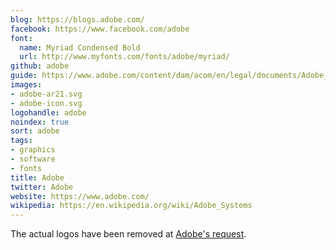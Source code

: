 ```yaml
---
blog: https://blogs.adobe.com/
facebook: https://www.facebook.com/adobe
font:
  name: Myriad Condensed Bold
  url: http://www.myfonts.com/fonts/adobe/myriad/
github: adobe
guide: https://www.adobe.com/content/dam/acom/en/legal/documents/Adobe_Trademark_Guidelines_11012014.pdf
images:
- adobe-ar21.svg
- adobe-icon.svg
logohandle: adobe
noindex: true
sort: adobe
tags:
- graphics
- software
- fonts
title: Adobe
twitter: Adobe
website: https://www.adobe.com/
wikipedia: https://en.wikipedia.org/wiki/Adobe_Systems
---
```


The actual logos have been removed at [Adobe's request](2019-04-30_adobe_takedown.pdf).

